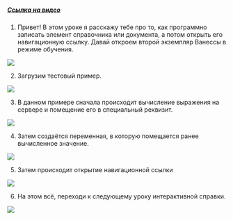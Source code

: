 ﻿##### [Ссылка на видео](https://youtu.be/O6BfUYd4cW0)

001. Привет! В этом уроке я расскажу тебе про то, как программно записать элемент справочника или документа, а потом открыть его навигационную ссылку. Давай откроем второй экземпляр Ванессы в режиме обучения.

![](https://vanessa-files.do.bit-erp.ru/Doc/1.2.041.1/MD/Глава08/images/000_КакПрограммноЗаписатьЭлементАПотомОткрытьЕгоНавигационнуюСсылку.png)

002. Загрузим тестовый пример.

![](https://vanessa-files.do.bit-erp.ru/Doc/1.2.041.1/MD/Глава08/images/005_КакПрограммноЗаписатьЭлементАПотомОткрытьЕгоНавигационнуюСсылку.png)

003. В данном примере сначала происходит вычисление выражения на сервере и помещение его в специальный реквизит.

![](https://vanessa-files.do.bit-erp.ru/Doc/1.2.041.1/MD/Глава08/images/008_КакПрограммноЗаписатьЭлементАПотомОткрытьЕгоНавигационнуюСсылку.png)

004. Затем создаётся переменная, в которую помещается ранее вычисленное значение.

![](https://vanessa-files.do.bit-erp.ru/Doc/1.2.041.1/MD/Глава08/images/013_КакПрограммноЗаписатьЭлементАПотомОткрытьЕгоНавигационнуюСсылку.png)

005. Затем происходит открытие навигационной ссылки

![](https://vanessa-files.do.bit-erp.ru/Doc/1.2.041.1/MD/Глава08/images/018_КакПрограммноЗаписатьЭлементАПотомОткрытьЕгоНавигационнуюСсылку.png)

006. На этом всё, переходи к следующему уроку интерактивной справки.

![](https://vanessa-files.do.bit-erp.ru/Doc/1.2.041.1/MD/Глава08/images/021_КакПрограммноЗаписатьЭлементАПотомОткрытьЕгоНавигационнуюСсылку.png)
